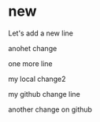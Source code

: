 # new

Let's add a new line

anohet change


one more line



my local change2



my github change line


another change on github

